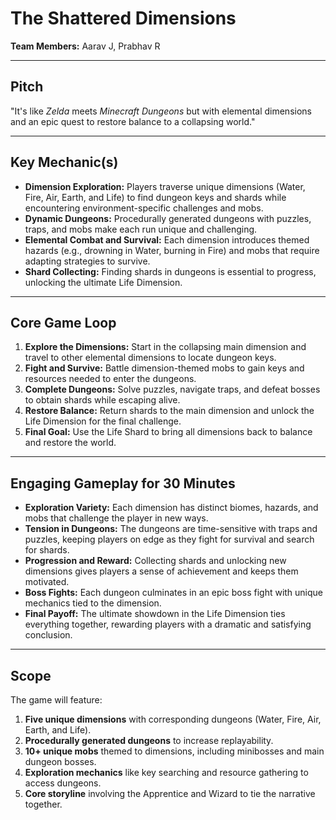 # The Shattered Dimensions

**Team Members:** Aarav J, Prabhav R

---

## Pitch
"It's like *Zelda* meets *Minecraft Dungeons* but with elemental dimensions and an epic quest to restore balance to a collapsing world."

---

## Key Mechanic(s)
- **Dimension Exploration:** Players traverse unique dimensions (Water, Fire, Air, Earth, and Life) to find dungeon keys and shards while encountering environment-specific challenges and mobs.
- **Dynamic Dungeons:** Procedurally generated dungeons with puzzles, traps, and mobs make each run unique and challenging.
- **Elemental Combat and Survival:** Each dimension introduces themed hazards (e.g., drowning in Water, burning in Fire) and mobs that require adapting strategies to survive.
- **Shard Collecting:** Finding shards in dungeons is essential to progress, unlocking the ultimate Life Dimension.

---

## Core Game Loop
1. **Explore the Dimensions:** Start in the collapsing main dimension and travel to other elemental dimensions to locate dungeon keys.
2. **Fight and Survive:** Battle dimension-themed mobs to gain keys and resources needed to enter the dungeons.
3. **Complete Dungeons:** Solve puzzles, navigate traps, and defeat bosses to obtain shards while escaping alive.
4. **Restore Balance:** Return shards to the main dimension and unlock the Life Dimension for the final challenge.
5. **Final Goal:** Use the Life Shard to bring all dimensions back to balance and restore the world.

---

## Engaging Gameplay for 30 Minutes
- **Exploration Variety:** Each dimension has distinct biomes, hazards, and mobs that challenge the player in new ways.
- **Tension in Dungeons:** The dungeons are time-sensitive with traps and puzzles, keeping players on edge as they fight for survival and search for shards.
- **Progression and Reward:** Collecting shards and unlocking new dimensions gives players a sense of achievement and keeps them motivated.
- **Boss Fights:** Each dungeon culminates in an epic boss fight with unique mechanics tied to the dimension.
- **Final Payoff:** The ultimate showdown in the Life Dimension ties everything together, rewarding players with a dramatic and satisfying conclusion.

---

## Scope
The game will feature:
1. **Five unique dimensions** with corresponding dungeons (Water, Fire, Air, Earth, and Life).
2. **Procedurally generated dungeons** to increase replayability.
3. **10+ unique mobs** themed to dimensions, including minibosses and main dungeon bosses.
4. **Exploration mechanics** like key searching and resource gathering to access dungeons.
5. **Core storyline** involving the Apprentice and Wizard to tie the narrative together.
